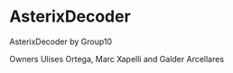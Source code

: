 # AsterixDecoder
AsterixDecoder by Group10

Owners Ulises Ortega, Marc Xapelli and Galder Arcellares
